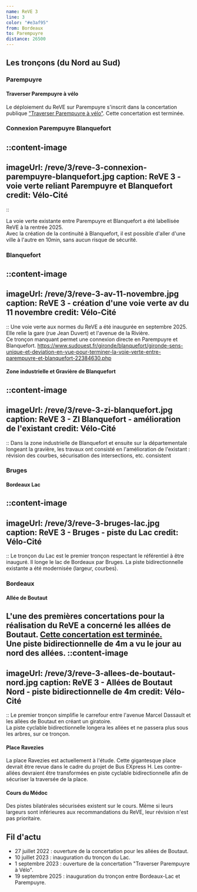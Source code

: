 ```yaml
---
name: ReVE 3
line: 3
color: "#e3af95"
from: Bordeaux
to: Parempuyre
distance: 26500
---
```


## Les tronçons (du Nord au Sud)

### Parempuyre
#### Traverser Parempuyre à vélo

Le déploiement du ReVE sur Parempuyre s'inscrit dans la concertation publique ["Traverser Parempuyre à vélo"](https://participation.bordeaux-metropole.fr/processes/projet-6112).
Cette concertation est terminée.


### Connexion Parempuyre Blanquefort
::content-image
---
imageUrl: /reve/3/reve-3-connexion-parempuyre-blanquefort.jpg
caption: ReVE 3 - voie verte reliant Parempuyre et Blanquefort
credit: Vélo-Cité
---
::

La voie verte existante entre Parempuyre et Blanquefort a été labellisée ReVE à la rentrée 2025.  
Avec la création de la continuité à Blanquefort, il est possible d'aller d'une ville à l'autre en 10min, sans aucun risque de sécurité.

### Blanquefort
::content-image
---
imageUrl: /reve/3/reve-3-av-11-novembre.jpg
caption: ReVE 3 - création d'une voie verte av du 11 novembre
credit: Vélo-Cité
---
::
Une voie verte aux normes du ReVE a été inaugurée en septembre 2025.  
Elle relie la gare (rue Jean Duvert) et l'avenue de la Rivière.  
Ce tronçon manquant permet une connexion directe en Parempuyre et Blanquefort.
https://www.sudouest.fr/gironde/blanquefort/gironde-sens-unique-et-deviation-en-vue-pour-terminer-la-voie-verte-entre-parempuyre-et-blanquefort-22384630.php

#### Zone industrielle et Gravière de Blanquefort
::content-image
---
imageUrl: /reve/3/reve-3-zi-blanquefort.jpg
caption: ReVE 3 - ZI Blanquefort - amélioration de l'existant 
credit: Vélo-Cité
---
::
Dans la zone industrielle de Blanquefort et ensuite sur la départementale longeant la gravière, les travaux ont consisté en l'amélioration de l'existant : 
révision des courbes, sécurisation des intersections, etc.
consistent

### Bruges
#### Bordeaux Lac
::content-image
---
imageUrl: /reve/3/reve-3-bruges-lac.jpg
caption: ReVE 3 - Bruges - piste du Lac
credit: Vélo-Cité
---
::
Le tronçon du Lac est le premier tronçon respectant le référentiel à être inauguré.
Il longe le lac de Bordeaux par Bruges.
La piste bidirectionnelle existante a été modernisée (largeur, courbes).

### Bordeaux
#### Allée de Boutaut
L'une des premières concertations pour la réalisation du ReVE a concerné les allées de Boutaut.
[Cette concertation est terminée.](https://participation.bordeaux-metropole.fr/processes/projet-5255)  
Une piste bidirectionnelle de 4m a vu le jour au nord des allées.
::content-image
---
imageUrl: /reve/3/reve-3-allees-de-boutaut-nord.jpg
caption: ReVE 3 - Allées de Boutaut Nord - piste bidirectionnelle de 4m
credit: Vélo-Cité
---
::
Le premier tronçon simplifie le carrefour entre l'avenue Marcel Dassault et les allées de Boutaut en créant un giratoire.  
La piste cyclable bidirectionnelle longera les allées et ne passera plus sous les arbres, sur ce tronçon.

#### Place Ravezies
La place Ravezies est actuellement à l'étude.
Cette gigantesque place devrait être revue dans le cadre du projet de Bus EXpress H. 
Les contre-allées devraient être transformées en piste cyclable bidirectionnelle afin de sécuriser la traversée de la place.

#### Cours du Médoc
Des pistes bilatérales sécurisées existent sur le cours.
Même si leurs largeurs sont inférieures aux recommandations du ReVE, leur révision n'est pas prioritaire. 

## Fil d'actu

- 27 juillet 2022 : ouverture de la concertation pour les allées de Boutaut.
- 10 juillet 2023 : inauguration du tronçon du Lac.
- 1 septembre 2023 : ouverture de la concertation "Traverser Parempuyre à Vélo".
- 19 septembre 2025 : inauguration du tronçon entre Bordeaux-Lac et Parempuyre.

